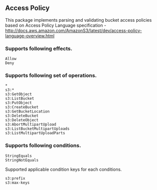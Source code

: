 ## Access Policy

This package implements parsing and validating bucket access policies based on Access Policy Language specification - http://docs.aws.amazon.com/AmazonS3/latest/dev/access-policy-language-overview.html

### Supports following effects.

    Allow
    Deny

### Supports following set of operations.

    *
    s3:*
    s3:GetObject
    s3:ListBucket
    s3:PutObject
    s3:CreateBucket
    s3:GetBucketLocation
    s3:DeleteBucket
    s3:DeleteObject
    s3:AbortMultipartUpload
    s3:ListBucketMultipartUploads
    s3:ListMultipartUploadParts

### Supports following conditions.

    StringEquals
    StringNotEquals

Supported applicable condition keys for each conditions.

    s3:prefix
    s3:max-keys
